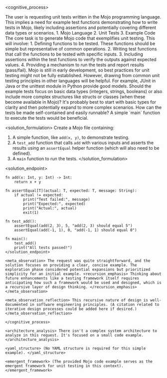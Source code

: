 <cognitive_process>

<understanding>
The user is requesting unit tests written in the Mojo programming language.  This implies a need for example test functions demonstrating how to write tests in Mojo, likely including assertions and potentially covering different data types or scenarios.
<key_components>
1. Mojo Language
2. Unit Tests
3. Example Code
</key_components>
</understanding>


<analysis>
The core task is to generate Mojo code that exemplifies unit testing. This will involve:
1. Defining functions to be tested.  These functions should be simple but representative of common operations.
2. Writing test functions that call the functions to be tested with specific inputs.
3. Including assertions within the test functions to verify the outputs against expected values.
4. Providing a mechanism to run the tests and report results (pass/fail).
</analysis>


<exploration>
<thought>
Mojo is still in early development, so best practices for unit testing might not be fully established.  However, drawing from common unit testing principles in other languages will be helpful.  For example, JUnit in Java or the unittest module in Python provide good models.
</thought>
<thought>
Should the example tests focus on basic data types (integers, strings, booleans) or also include more complex structures like structs or classes (when these become available in Mojo)?  It's probably best to start with basic types for clarity and then potentially expand to more complex scenarios.
</thought>
<thought>
How can the tests be made self-contained and easily runnable?  A simple `main` function to execute the tests would be beneficial.
</thought>
</exploration>


<solution_formulation>
Create a Mojo file containing:
1.  A simple function, like `add(x, y)`, to demonstrate testing.
2.  A `test_add` function that calls `add` with various inputs and asserts the results using an `assertEqual` helper function (which will also need to be defined).
3. A `main` function to run the tests.
</solution_formulation>


<solution_endpoint>
```mojo
fn add(x: Int, y: Int) -> Int:
    return x + y

fn assertEqual[T](actual: T, expected: T, message: String):
    if actual != expected:
        print("Test failed:", message)
        print("Expected:", expected)
        print("Actual:", actual)
        exit(1)

fn test_add():
    assertEqual(add(2, 3), 5, "add(2, 3) should equal 5")
    assertEqual(add(-1, 1), 0, "add(-1, 1) should equal 0")

fn main():
    test_add()
    print("All tests passed!")
</solution_endpoint>

<meta_observation> The request was quite straightforward, and the solution focuses on providing a clear, concise example. The exploration phase considered potential expansions but prioritized simplicity for an initial example. <recursion_emphasis> Thinking about future enhancements like a testing framework itself requires anticipating how such a framework would be used and designed, which is a recursive layer of design thinking. </recursion_emphasis> </meta_observation>

<meta_observation_reflection> This recursive nature of design is well-documented in software engineering principles. (A citation related to iterative design processes could be added here if desired.) </meta_observation_reflection>

</cognitive_process>

<architecture_analysis> There isn't a complex system architecture to analyze in this request. It's focused on a small code example. </architecture_analysis>

<yaml_structure> (No YAML structure is required for this simple example). </yaml_structure>

<emergent_framework> (The provided Mojo code example serves as the emergent framework for unit testing in this context). </emergent_framework>

